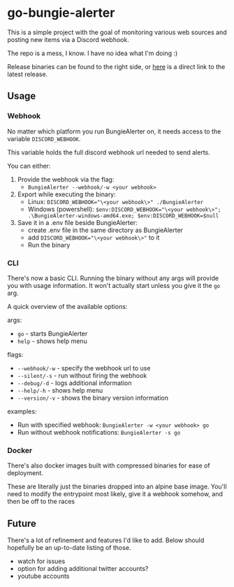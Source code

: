 # go-bungie-alerter

This is a simple project with the goal of monitoring various web sources and posting new items via a Discord webhook.

The repo is a mess, I know. I have no idea what I'm doing :)

Release binaries can be found to the right side, or [here](https://github.com/OverlyDev/go-bungie-alerter/releases/latest) is a direct link to the latest release.

## Usage

### Webhook
No matter which platform you run BungieAlerter on, it needs access to the variable `DISCORD_WEBHOOK`.

This variable holds the full discord webhook url needed to send alerts.

You can either:
1. Provide the webhook via the flag:
    - `BungieAlerter --webhook/-w <your webhook>`
2. Export while executing the binary:
    - Linux: `DISCORD_WEBHOOK="\<your webhook\>" ./BungieAlerter`
    - Windows (powershell): `$env:DISCORD_WEBHOOK="\<your webhook\>"; .\BungieAlerter-windows-amd64.exe; $env:DISCORD_WEBHOOK=$null`
3. Save it in a .env file beside BungieAlerter:
    - create .env file in the same directory as BungieAlerter
    - add `DISCORD_WEBHOOK="\<your webhook\>"` to it
    - Run the binary

### CLI
There's now a basic CLI. Running the binary without any args will provide you with usage information. It won't actually start unless you give it the `go` arg.

A quick overview of the available options:

args:
- `go`   - starts BungieAlerter
- `help` - shows help menu

flags:
- `--webhook/-w` - specify the webhook url to use
- `--silent/-s`  - run without firing the webhook
- `--debug/-d`   - logs additional information
- `--help/-h`    - shows help menu
- `--version/-v` - shows the binary version information 

examples:
- Run with specified webhook: `BungieAlerter -w <your webhook> go`
- Run without webhook notifications: `BungieAlerter -s go`


### Docker
There's also docker images built with compressed binaries for ease of deployment.

These are literally just the binaries dropped into an alpine base image. You'll need to modify the entrypoint most likely, give it a webhook somehow, and then be off to the races

## Future
There's a lot of refinement and features I'd like to add. Below should hopefully be an up-to-date listing of those.

- watch for issues
- option for adding additional twitter accounts?
- youtube accounts
